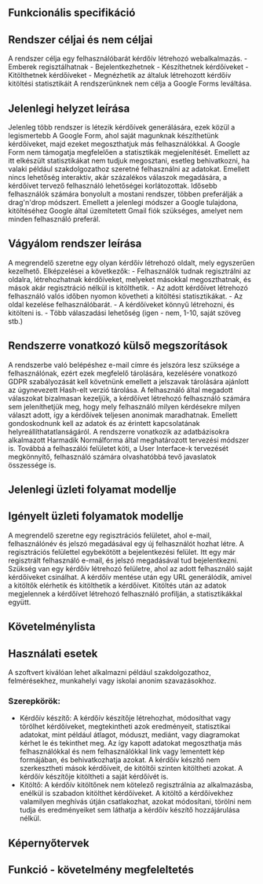 ## Funkcionális specifikáció

## Rendszer céljai és nem céljai
A rendszer célja egy felhasználóbarát kérdőív létrehozó webalkalmazás.
    - Emberek regisztálhatnak
    - Bejelentkezhetnek
    - Készíthetnek kérdőíveket
    - Kitölthetnek kérdőíveket
    - Megnézhetik az általuk létrehozott kérdőív kitöltési statisztikáit
A rendszerünknek nem célja a Google Forms leváltása.
## Jelenlegi helyzet leírása
Jelenleg több rendszer is létezik kérdőívek generálására, ezek közül a legismertebb
A Google Form, ahol saját magunknak készíthetünk kérdőíveket, majd ezeket
megoszthatjuk más felhasználókkal. A Google Form nem támogatja megfelelően a statisztikák
megjelenítését. Emellett az itt elkészült statisztikákat nem tudjuk megosztani, esetleg
behivatkozni, ha valaki például szakdolgozathoz szeretné felhasználni az adatokat.
Emellett nincs lehetőség interaktív, akár százalékos válaszok megadására, a kérdőívet
tervező felhasználó lehetőségei korlátozottak. 
Idősebb felhasználók számára bonyolult a mostani rendszer, többen preferálják a
drag'n'drop módszert.
Emellett a jelenlegi módszer a Google tulajdona, kitöltéséhez Google által üzemltetett
Gmail fiók szükséges, amelyet nem minden felhasználó preferál.

## Vágyálom rendszer leírása
A megrendelő szeretne egy olyan kérdőív létrehozó oldalt, mely egyszerűen kezelhető.
Elképzelései a következők:
    - Felhasználók tudnak regisztrálni az oldalra, létrehozhatnak kérdőíveket, melyeket másokkal megoszthatnak,
és mások akár regisztráció nélkül is kitölthetik.
    - Az adott kérdőívet létrehozó felhasználó valós időben nyomon követheti a kitöltési statisztikákat.
    - Az oldal kezelése felhasználóbarát.
    - A kérdőíveket könnyű létrehozni, és kitölteni is.
    - Több válaszadási lehetőség (igen - nem, 1-10, saját szöveg stb.)
## Rendszerre vonatkozó külső megszorítások
A rendszerbe való belépéshez e-mail címre és jelszóra lesz szüksége a felhasználónak,
ezért ezek megfelelő tárolására, kezelésére vonatkozó GDPR szabályozását kell követnünk
emellett a jelszavak tárolására ajánlott az úgynevezett Hash-elt verzió tárolása.
A felhasználó által megadott válaszokat bizalmasan kezeljük, a kérdőívet létrehozó
felhasználó számára sem jeleníthetjük meg, hogy mely felhasználó milyen kérdésekre
milyen választ adott, így a kérdőívek teljesen anonimak maradhatnak.
Emellett gondoskodnunk kell az adatok és az érintett kapcsolatának helyreállíthatatlanságáról.
A rendszerre vonatkozik az adatbázisokra alkalmazott Harmadik Normálforma által meghatározott
tervezési módszer is. Továbbá a felhaszálói felületet köti, a User Interface-k tervezését
megkönnyítő, felhasználó számára olvashatóbbá tevő javaslatok összessége is.

## Jelenlegi üzleti folyamat modellje

## Igényelt üzleti folyamatok modellje
A megrendelő szeretne egy regisztrációs felületet, ahol e-mail, felhasználónév és jelszó megadásával egy új felhasználót hozhat létre.
A regisztrációs felülettel egybekötött a bejelentkezési felület.
Itt egy már regisztrált felhasználó e-mail, és jelszó megadásával tud bejelentkezni.
Szükség van egy kérdőív létrehozó felületre, ahol az adott felhasználó saját kérdőíveket csinálhat.
A kérdőív mentése után egy URL generálódik, amivel a kitöltők elérhetik és kitölthetik a kérdőívet.
Kitöltés után az adatok megjelennek a kérdőívet létrehozó felhasználó profilján,
a statisztikákkal együtt.
## Követelménylista

## Használati esetek
A szoftvert kiválóan lehet alkalmazni például szakdolgozathoz, felmérésekhez, munkahelyi vagy
iskolai anonim szavazásokhoz.
### Szerepkörök:

- Kérdőív készítő: A kérdőív készítője létrehozhat, módosíthat vagy törölhet kérdőíveket, 
megtekintheti azok eredményeit, statisztikai adatokat, mint például átlagot, móduszt, 
mediánt, vagy diagramokat kérhet le és tekinthet meg. Az így kapott adatokat megoszthatja
más felhasználókkal és nem felhasználókkal link vagy lementett kép formájában, és 
behivatkozhatja azokat. A kérdőív készítő nem szerkesztheti mások kérdőíveit, 
de kitöltői szinten kitöltheti azokat. A kérdőív készítője kitöltheti a saját kérdőívét is.
- Kitöltő: A kérdőív kitöltőnek nem kötelező regisztrálnia az alkalmazásba, enélkül is 
szabadon kitölthet kérdőíveket. A kitöltő a kérdőívekhez valamilyen meghívás útján csatlakozhat,
azokat módosítani, törölni nem tudja és eredményeiket sem láthatja a kérdőív készítő hozzájárulása
nélkül.

## Képernyőtervek

## Funkció - követelmény megfeleltetés